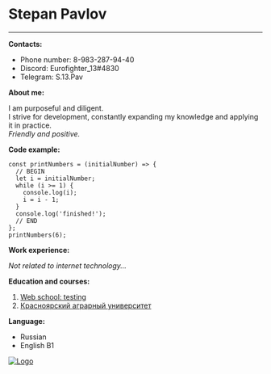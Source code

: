 
**Stepan Pavlov**
===

----

**Contacts:**
- Phone number: 8-983-287-94-40
- Discord: Eurofighter_13#4830
- Telegram: S.13.Pav

**About me:**


I am purposeful and diligent.\
I strive for development, constantly expanding my knowledge and applying it in practice.\
*Friendly and positive.*

**Code example:**

```
const printNumbers = (initialNumber) => {
  // BEGIN
  let i = initialNumber;
  while (i >= 1) {
    console.log(i);
    i = i - 1;
  }
  console.log('finished!');
  // END
};
printNumbers(6);
```

**Work experience:**

*Not related to internet technology...*

**Education and courses:**

1. [Web school: testing](https://www.learnqa.ru)
2. [Красноярский аграрный университет](http://www.kgau.ru)

**Language:**

- Russian
- English B1

[![Logo](https://encrypted-tbn0.gstatic.com/images?q=tbn:ANd9GcSj_GdFt6s0pm05nHQ7ynvyioBy-XwGvzNdSA&usqp=CAU)](https://rs.school)